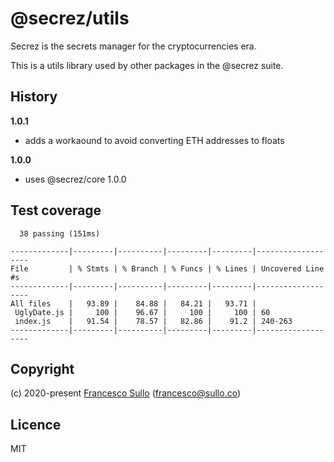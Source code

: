 # @secrez/utils

Secrez is the secrets manager for the cryptocurrencies era.

This is a utils library used by other packages in the @secrez suite.

## History

**1.0.1**

- adds a workaound to avoid converting ETH addresses to floats

**1.0.0**

- uses @secrez/core 1.0.0

## Test coverage

```
  38 passing (151ms)

-------------|---------|----------|---------|---------|-------------------
File         | % Stmts | % Branch | % Funcs | % Lines | Uncovered Line #s
-------------|---------|----------|---------|---------|-------------------
All files    |   93.89 |    84.88 |   84.21 |   93.71 |
 UglyDate.js |     100 |    96.67 |     100 |     100 | 60
 index.js    |   91.54 |    78.57 |   82.86 |    91.2 | 240-263
-------------|---------|----------|---------|---------|-------------------
```

## Copyright

(c) 2020-present [Francesco Sullo](https://francesco.sullo.co) (<francesco@sullo.co>)

## Licence

MIT

